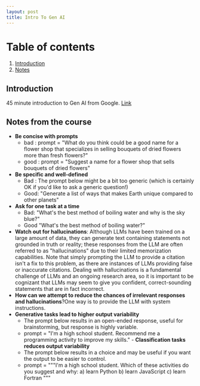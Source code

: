 ```yaml
---
layout: post
title: Intro To Gen AI
---
```


# Table of contents
1. [Introduction](#introduction)
2. [Notes](#paragraph1)

   
## Introduction <a name="introduction"></a>
45 minute introduction to Gen AI from Google. [Link](https://www.cloudskillsboost.google/paths/118/course_templates/536)

## Notes from the course <a name="paragraph1"></a>
- **Be concise with prompts**
  - bad : prompt = "What do you think could be a good name for a flower shop that specializes in selling bouquets of dried flowers more than fresh flowers?"
  - good : prompt = "Suggest a name for a flower shop that sells bouquets of dried flowers"
- **Be specific and well-defined**
  - Bad : The prompt below might be a bit too generic (which is certainly OK if you'd like to ask a generic question!)
  - Good:  "Generate a list of ways that makes Earth unique compared to other planets"
-  **Ask for one task at a time**
   - Bad: "What's the best method of boiling water and why is the sky blue?"
   - Good  "What's the best method of boiling water?"
- **Watch out for hallucinations**: Although LLMs have been trained on a large amount of data, they can generate text containing statements not grounded in truth or reality; these responses from the LLM are often referred to as "hallucinations" due to their limited memorization capabilities. Note that simply prompting the LLM to provide a citation isn't a fix to this problem, as there are instances of LLMs providing false or inaccurate citations. Dealing with hallucinations is a fundamental challenge of LLMs and an ongoing research area, so it is important to be cognizant that LLMs may seem to give you confident, correct-sounding statements that are in fact incorrect.
- **How can we attempt to reduce the chances of irrelevant responses and hallucinations**?One way is to provide the LLM with system instructions.
- **Generative tasks lead to higher output variability**
    - The prompt below results in an open-ended response, useful for brainstorming, but response is highly variable.
    - prompt = "I'm a high school student. Recommend me a programming activity to improve my skills."
​- **Classification tasks reduces output variability**
    - The prompt below results in a choice and may be useful if you want the output to be easier to control.
    - prompt = """I'm a high school student. Which of these activities do you suggest and why:
        a) learn Python
        b) learn JavaScript
        c) learn Fortran
    """



    

